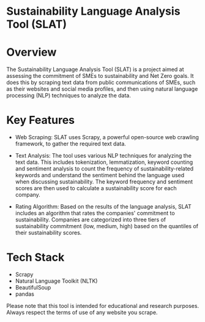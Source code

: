 # Sustainability Language Analysis Tool (SLAT)
# Overview
The Sustainability Language Analysis Tool (SLAT) is a project aimed at assessing the commitment of SMEs to sustainability and Net Zero goals. It does this by scraping text data from public communications of SMEs, such as their websites and social media profiles, and then using natural language processing (NLP) techniques to analyze the data.

# Key Features

* Web Scraping: SLAT uses Scrapy, a powerful open-source web crawling framework, to gather the required text data.

* Text Analysis: The tool uses various NLP techniques for analyzing the text data. This includes tokenization, lemmatization, keyword counting and sentiment analysis to count the frequency of sustainability-related keywords and understand the sentiment behind the language used when discussing sustainability. The keyword frequency and sentiment scores are then used to calculate a sustainability score for each company.

* Rating Algorithm: Based on the results of the language analysis, SLAT includes an algorithm that rates the companies' commitment to sustainability. Companies are categorized into three tiers of sustainability commitment (low, medium, high) based on the quantiles of their sustainability scores.

# Tech Stack
* Scrapy
* Natural Language Toolkit (NLTK)
* BeautifulSoup
* pandas



Please note that this tool is intended for educational and research purposes. Always respect the terms of use of any website you scrape.

